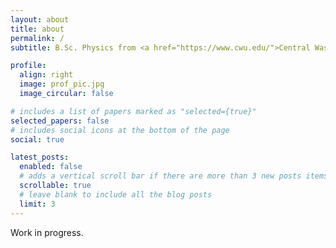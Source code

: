 ```yaml
---
layout: about
title: about
permalink: /
subtitle: B.Sc. Physics from <a href="https://www.cwu.edu/">Central Washington University</a>. Aspiring Physics Ph.D. student.

profile:
  align: right
  image: prof_pic.jpg
  image_circular: false

# includes a list of papers marked as "selected={true}"
selected_papers: false
# includes social icons at the bottom of the page
social: true

latest_posts:
  enabled: false
  # adds a vertical scroll bar if there are more than 3 new posts items
  scrollable: true
  # leave blank to include all the blog posts
  limit: 3
---
```


Work in progress.
